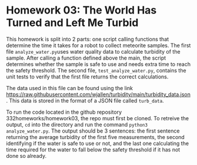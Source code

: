 
# Homework 03: The World Has Turned and Left Me Turbid

This homework is split into 2 parts: one script calling functions that determine the time
it takes for a robot to collect meteorite samples. The first file `analyze_water.py`uses 
water quality data to calculate turbidity of the sample. After calling a function defined 
above the main, the script determines whether the sample is safe to use and needs extra time
to reach the safety threshold. The second file, `test_analyze_water.py`, contains the unit tests
to verify that the first file returns the correct calculations. 

The data used in this file can be found using the link https://raw.githubusercontent.com/wjallen/turbidity/main/turbidity_data.json . 
This data is stored in the format of a JSON file called `turb_data`. 

To run the code located in the github repository 332homeworks/homework03, the repo must first be 
cloned. To retreive the output, `cd` into the directory and run the command `python3 analyze_water.py`. 
The output should be 3 sentences: the first sentence returning the average turbidity of the 
first five measurements, the second identifying if the water is safe to use or not, and the last one 
calculating the time required for the water to fall below the safety threshold if it has not done so already. 

